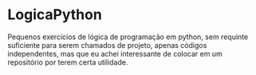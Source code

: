 # LogicaPython
Pequenos exercicios de lógica de programação em python, sem requinte suficiente para serem chamados de projeto, apenas
códigos independentes, mas que eu achei interessante de colocar em um repositório por terem certa utilidade. 
